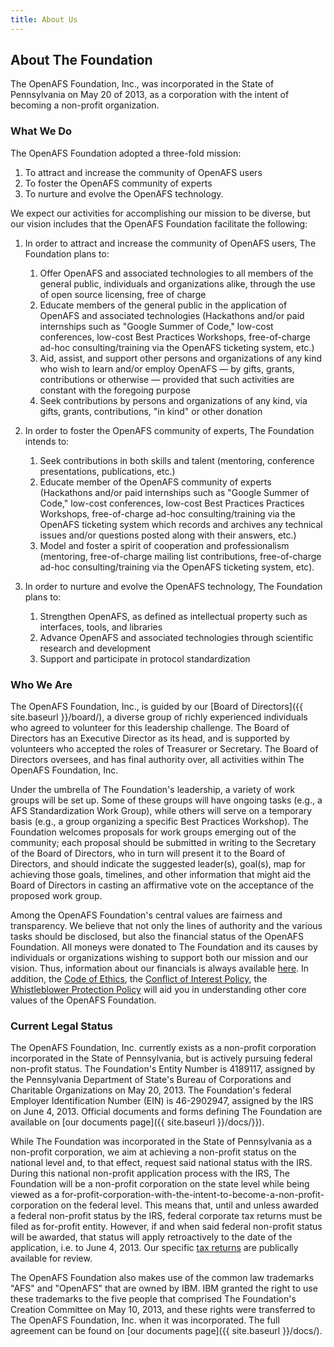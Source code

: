 ```yaml
---
title: About Us
---
```


## About The Foundation ##

The OpenAFS Foundation, Inc., was incorporated in the State of Pennsylvania on
May 20 of 2013, as a corporation with the intent of becoming a non-profit
organization.

### What We Do ###

The OpenAFS Foundation adopted a three-fold mission:

1. To attract and increase the community of OpenAFS users
2. To foster the OpenAFS community of experts
3. To nurture and evolve the OpenAFS technology.

We expect our activities for accomplishing our mission to be diverse, but our
vision includes that the OpenAFS Foundation facilitate the following:

1.  In order to attract and increase the community of OpenAFS users, The
    Foundation plans to:

    1. Offer OpenAFS and associated technologies to all members of the general
       public, individuals and organizations alike, through the use of open
       source licensing, free of charge
    2. Educate members of the general public in the application of OpenAFS and
       associated technologies (Hackathons and/or paid internships such as
       "Google Summer of Code," low-cost conferences, low-cost Best Practices
       Workshops, free-of-charge ad-hoc consulting/training via the OpenAFS
       ticketing system, etc.)
    3. Aid, assist, and support other persons and organizations of any kind
       who wish to learn and/or employ OpenAFS &mdash; by gifts, grants,
       contributions or otherwise &mdash; provided that such activities are
       constant with the foregoing purpose
    4. Seek contributions by persons and organizations of any kind, via gifts,
       grants, contributions, "in kind" or other donation

2.  In order to foster the OpenAFS community of experts, The Foundation intends
    to:

    1. Seek contributions in both skills and talent (mentoring, conference
       presentations, publications, etc.)
    2. Educate member of the OpenAFS community of experts (Hackathons and/or
       paid internships such as "Google Summer of Code," low-cost conferences,
       low-cost Best Practices Practices Workshops, free-of-charge ad-hoc
       consulting/training via the OpenAFS ticketing system which records and
       archives any technical issues and/or questions posted along with their
       answers, etc.)
    3. Model and foster a spirit of cooperation and professionalism
       (mentoring, free-of-charge mailing list contributions, free-of-charge
       ad-hoc consulting/training via the OpenAFS ticketing system, etc).

3.  In order to nurture and evolve the OpenAFS technology, The Foundation plans
    to:

    1. Strengthen OpenAFS, as defined as intellectual property such as
       interfaces, tools, and libraries
    2. Advance OpenAFS and associated technologies through scientific research
       and development
    3. Support and participate in protocol standardization

### Who We Are ###

The OpenAFS Foundation, Inc., is guided by our
[Board of Directors]({{ site.baseurl }}/board/), a diverse group of richly
experienced individuals who agreed to volunteer for this leadership challenge.
The Board of Directors has an Executive Director as its head, and is supported
by volunteers who accepted the roles of Treasurer or Secretary. The Board of
Directors oversees, and has final authority over, all activities within The
OpenAFS Foundation, Inc.

Under the umbrella of The Foundation's leadership, a variety of work groups will be set up.  Some of these groups will have ongoing tasks (e.g., a AFS Standardization Work Group), while others will serve on a temporary basis (e.g., a group organizing a specific Best Practices Workshop).  The Foundation welcomes proposals for work groups emerging out of the community; each proposal should be submitted in writing to the Secretary of the Board of Directors, who in turn will present it to the Board of Directors, and should indicate the suggested leader(s), goal(s), map for achieving those goals, timelines, and other information that might aid the Board of Directors in casting an affirmative vote on the acceptance of the proposed work group. 

Among the OpenAFS Foundation's central values are fairness and transparency.
We believe that not only the lines of authority and the various tasks should be
disclosed, but also the financial status of the OpenAFS Foundation. All moneys
were donated to The Foundation and its causes by individuals or organizations
wishing to support both our mission and our vision. Thus, information about
our financials is always available [here]({{site.baseurl}}/docs/finances/). In
addition, the [Code of Ethics](XXXbrokenlink), the [Conflict of Interest
Policy](XXXbrokenlink), the [Whistleblower Protection Policy](XXXbrokenlink)
will aid you in understanding other core values of the OpenAFS Foundation. 

### Current Legal Status ###

The OpenAFS Foundation, Inc. currently exists as a non-profit corporation
incorporated in the State of Pennsylvania, but is actively pursuing federal non-profit
status. The Foundation's Entity Number is 4189117, assigned by the Pennsylvania
Department of State's Bureau of Corporations and Charitable Organizations on
May 20, 2013. The Foundation's federal Employer Identification Number (EIN) is
46-2902947, assigned by the IRS on June 4, 2013. Official documents and forms
defining The Foundation are available on [our documents
page]({{ site.baseurl }}/docs/}}).

While The Foundation was incorporated in the State of Pennsylvania as a non-profit corporation, we aim at achieving a non-profit status on the national level and, to that effect, request said national status with the IRS.  During this national non-profit application process with the IRS, The Foundation will be a non-profit corporation on the state level while being viewed as a for-profit-corporation-with-the-intent-to-become-a-non-profit-corporation on the federal level.
This means that, until and unless awarded a federal non-profit status by the IRS,
federal corporate tax returns must be filed as for-profit entity. However, if and when said federal non-profit status will be awarded, that status will apply retroactively to the date of the application, i.e. to June 4, 2013.  Our specific [tax returns]({{site.baseurl}}/docs/finances/) are
publically available for review.

The OpenAFS Foundation also makes use of the common law trademarks "AFS" and
"OpenAFS" that are owned by IBM. IBM granted the right to use these trademarks
to the five people that comprised The Foundation's Creation Committee on May
10, 2013, and these rights were transferred to The OpenAFS Foundation, Inc.
when it was incorporated. The full agreement can be found on [our documents
page]({{ site.baseurl }}/docs/).
